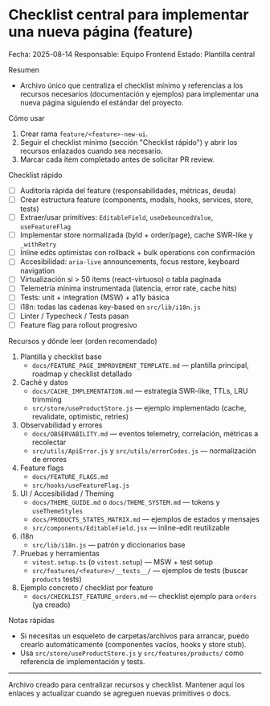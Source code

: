 # Checklist central para implementar una nueva página (feature)

Fecha: 2025-08-14
Responsable: Equipo Frontend
Estado: Plantilla central

Resumen
- Archivo único que centraliza el checklist mínimo y referencias a los recursos necesarios (documentación y ejemplos) para implementar una nueva página siguiendo el estándar del proyecto.

Cómo usar
1. Crear rama `feature/<feature>-new-ui`.
2. Seguir el checklist mínimo (sección "Checklist rápido") y abrir los recursos enlazados cuando sea necesario.
3. Marcar cada ítem completado antes de solicitar PR review.

Checklist rápido
- [ ] Auditoría rápida del feature (responsabilidades, métricas, deuda)
- [ ] Crear estructura feature (components, modals, hooks, services, store, tests)
- [ ] Extraer/usar primitives: `EditableField`, `useDebouncedValue`, `useFeatureFlag`
- [ ] Implementar store normalizada (byId + order/page), cache SWR-like y `_withRetry`
- [ ] Inline edits optimistas con rollback + bulk operations con confirmación
- [ ] Accesibilidad: `aria-live` announcements, focus restore, keyboard navigation
- [ ] Virtualización si > 50 items (react-virtuoso) o tabla paginada
- [ ] Telemetría mínima instrumentada (latencia, error rate, cache hits)
- [ ] Tests: unit + integration (MSW) + a11y básica
- [ ] i18n: todas las cadenas key-based en `src/lib/i18n.js`
- [ ] Linter / Typecheck / Tests pasan
- [ ] Feature flag para rollout progresivo

Recursos y dónde leer (orden recomendado)
1. Plantilla y checklist base
   - `docs/FEATURE_PAGE_IMPROVEMENT_TEMPLATE.md` — plantilla principal, roadmap y checklist detallado
2. Caché y datos
   - `docs/CACHE_IMPLEMENTATION.md` — estrategia SWR-like, TTLs, LRU trimming
   - `src/store/useProductStore.js` — ejemplo implementado (cache, revalidate, optimistic, retries)
3. Observabilidad y errores
   - `docs/OBSERVABILITY.md` — eventos telemetry, correlación, métricas a recolectar
   - `src/utils/ApiError.js` y `src/utils/errorCodes.js` — normalización de errores
4. Feature flags
   - `docs/FEATURE_FLAGS.md`
   - `src/hooks/useFeatureFlag.js`
5. UI / Accesibilidad / Theming
   - `docs/THEME_GUIDE.md` o `docs/THEME_SYSTEM.md` — tokens y `useThemeStyles`
   - `docs/PRODUCTS_STATES_MATRIX.md` — ejemplos de estados y mensajes
   - `src/components/EditableField.jsx` — inline-edit reutilizable
6. i18n
   - `src/lib/i18n.js` — patrón y diccionarios base
7. Pruebas y herramientas
   - `vitest.setup.ts` (o `vitest.setup`) — MSW + test setup
   - `src/features/<feature>/__tests__/` — ejemplos de tests (buscar `products` tests)
8. Ejemplo concreto / checklist por feature
   - `docs/CHECKLIST_FEATURE_orders.md` — checklist ejemplo para `orders` (ya creado)

Notas rápidas
- Si necesitas un esqueleto de carpetas/archivos para arrancar, puedo crearlo automáticamente (componentes vacíos, hooks y store stub).
- Usa `src/store/useProductStore.js` y `src/features/products/` como referencia de implementación y tests.

---
Archivo creado para centralizar recursos y checklist. Mantener aquí los enlaces y actualizar cuando se agreguen nuevas primitives o docs.
